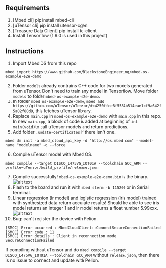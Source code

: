 ## Requirements
1) [Mbed cli] pip install mbed-cli
2) [uTensor cli] pip install utensor-cgen
3) [Treasure Data Client] pip install td-client
4) Install Tensorflow (1.9.0 is used in this project)

## Instructions
1) Import Mbed OS from this repo
```
mbed import https://www.github.com/BlackstoneEngineering/mbed-os-example-e2e-demo
```
2) Folder `models` already contrains C++ code for two models generated from uTensor. Don't need to train any model in Tensorflow. Move folder `models` to folder `mbed-os-example-e2e-demo`. 
3) In folder `mbed-os-example-e2e-demo`, `mbed add https://github.com/uTensor/uTensor/#c4250ffce8f5534b514eae1cf9a642f5a02f80d9`, this fetches uTensor library. 
4) Replace `main.cpp` in `mbed-os-example-e2e-demo` with `main.cpp` in this repo. In new `main.cpp`, a block of code is added at beginning of `int main(void)`to call uTensor models and return predictions. 
6) Add folder `.update-certificates` if there isn't one. 
```
mbed dm init -a mbed_cloud_api_key -d "http://os.mbed.com" --model-name "modelname" -q --force
```
6) Compile uTensor model with Mbed OS. 
```
mbed compile --target DISCO_L475VG_IOT01A --toolchain GCC_ARM --profile=uTensor/build_profile/release.json
```
7) Compile successfully! `mbed-os-example-e2e-demo.bin` is the binary. 
![alt text]()
7) Flash to the board and run it with `mbed sterm -b 115200` or in Serial terminal. <br />
8) Linear regression (lr model) and logistic regression (iris model) trained with synthesized data return accurate results! Should be able to see iris model returns an integer 1 and lr model returns a float number 5.99xxx. 
![alt text](https://github.com/moon412/mbed-dsc-e2e/blob/master/lr_output_011819.png)
9) Bug: can't register the device with Pelion.
```
[SMCC] Error occurred : MbedCloudClient::ConnectSecureConnectionFailed
[SMCC] Error code : 11
[SMCC] Error details : Client in reconnection mode SecureConnectionFailed
```
If compiling without uTensor and do `mbed compile --target DISCO_L475VG_IOT01A --toolchain GCC_ARM` without `release.json`, then there is no issue to connect and update with Pelion. 
